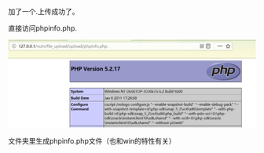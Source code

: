 加了一个.上传成功了。

直接访问phpinfo.php.

![](https://raw.githubusercontent.com/h1iba1/h1iba1.github.io/refs/heads/master/_posts/CTF/ctf/文件上传漏洞/upload_labs靶场/images/888B3D11302B4FA99762421C8EB54159clipboard.png)

文件夹里生成phpinfo.php文件（也和win的特性有关）